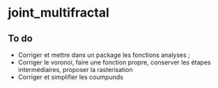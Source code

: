 # joint_multifractal

## To do 

- Corriger et mettre dans un package les fonctions analyses ;
- Corriger le voronoi, faire une fonction propre, conserver les étapes intermédiaires, proposer la rasterisation
- Corriger et simplifier les coumpunds 

